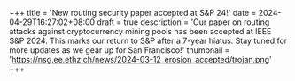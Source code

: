 +++
title = 'New routing security paper accepted at S&P 24!'
date = 2024-04-29T16:27:02+08:00
draft = true
description = 'Our paper on routing attacks against cryptocurrency mining pools has been accepted at IEEE S&P 2024. This marks our return to S&P after a 7-year hiatus. Stay tuned for more updates as we gear up for San Francisco!'
thumbnail = 'https://nsg.ee.ethz.ch/news/2024-03-12_erosion_accepted/trojan.png'
+++
